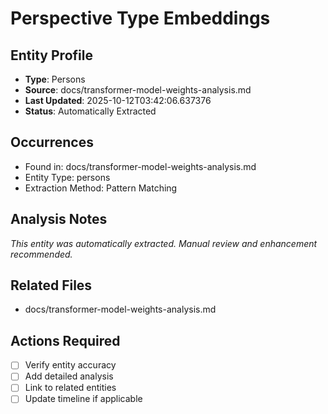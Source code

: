 # Perspective Type Embeddings

## Entity Profile
- **Type**: Persons
- **Source**: docs/transformer-model-weights-analysis.md
- **Last Updated**: 2025-10-12T03:42:06.637376
- **Status**: Automatically Extracted

## Occurrences
- Found in: docs/transformer-model-weights-analysis.md
- Entity Type: persons
- Extraction Method: Pattern Matching

## Analysis Notes
*This entity was automatically extracted. Manual review and enhancement recommended.*

## Related Files
- docs/transformer-model-weights-analysis.md

## Actions Required
- [ ] Verify entity accuracy
- [ ] Add detailed analysis
- [ ] Link to related entities
- [ ] Update timeline if applicable
